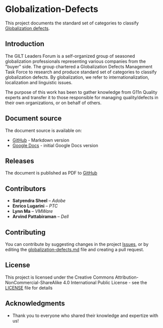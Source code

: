 # Globalization-Defects

This project documents the standard set of categories to classify [Globalization defects](globalization-defects.md).

## Introduction

The GILT Leaders Forum is a self-organized group of seasoned globalization professionals representing various companies from the "buyer" side. The group chartered a Globalization Defects Management Task Force to research and produce standard set of categories to classify globalization defects. By globalization, we refer to internationalization, localization and linguistic issues.

The purpose of this work has been to gather knowledge from G11n Quality experts and transfer it to those responsible for managing quality/defects in their own organizations, or on behalf of others.

## Document source

The document source is available on:

* [GitHub](globalization-defects.md) - Markdown version
* [Google Docs](https://drive.google.com/file/d/1PkUEM9MoT8_3m8n8w5GVKAE3xIrrL5nc/view) - initial Google Docs version
  

## Releases

The document is published as PDF to [GitHub](https://github.com/GILT-Forum/Globalization-Defects/releases)

## Contributors

* **Satyendra Sheel** – *Adobe*
* **Enrico Lugarini** – *PTC*
* **Lynn Ma** – *VMWare*
* **Arvind Pattabiraman** – *Dell*


## Contributing

You can contribute by suggesting changes in the project [Issues](https://github.com/GILT-Forum/Globalization-Defects/issues), or by editing the [globalization-defects.md](globalization-defects.md) file and creating a pull request.

## License

This project is licensed under the Creative Commons Attribution-NonCommercial-ShareAlike 4.0 International Public License - see the [LICENSE](LICENSE) file for details

## Acknowledgments

* Thank you to everyone who shared their knowledge and expertize with us!
